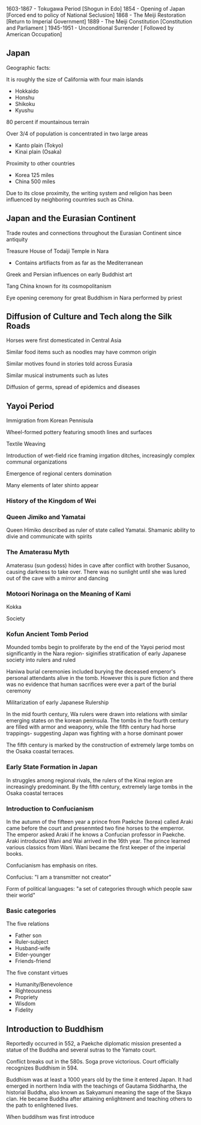 

1603-1867 - Tokugawa Period [Shogun in Edo]
1854 - Opening of Japan [Forced end to policy of National Seclusion]
1868 - The Meiji Restoration [Return to Imperial Government]
1889 - The Meiji Constitution [Constitution and Parliament ]
1945-1951 - Unconditional Surrender [ Followed by American Occupation]

## Japan
Geographic facts:

It is roughly the size of California with four main islands
- Hokkaido
- Honshu
- Shikoku
- Kyushu

80 percent if mountainous terrain

Over 3/4 of population is concentrated in two large areas
- Kanto plain (Tokyo)
- Kinai plain (Osaka)

Proximity to other countries
- Korea 125 miles
- China 500 miles

Due to its close proximity, the writing system and religion has been influenced by neighboring countries such as China.

## Japan and the Eurasian Continent

Trade routes and connections throughout the Eurasian Continent since antiquity

Treasure House of Todaiji Temple in Nara
- Contains artifiacts from as far as the Mediterranean

Greek and Persian influences on early Buddhist art

Tang China known for its cosmopolitanism

Eye opening ceremony for great Buddhism in Nara performed by priest 

## Diffusion of Culture and Tech along the Silk Roads

Horses were first domesticated in Central Asia

Similar food items such as noodles may have common origin

Similar motives found in stories told across Eurasia

Similar musical instruments such as lutes

Diffusion of germs, spread of epidemics and diseases

## Yayoi Period
Immigration from Korean Pennisula

Wheel-formed pottery featuring smooth lines and surfaces

Textile Weaving

Introduction of wet-field rice framing irrgation ditches, increasingly complex communal organizations

Emergence of regional centers domination

Many elements of later shinto appear
### History of the Kingdom of Wei

### Queen Jimiko and Yamatai

Queen Himiko described as ruler of state called Yamatai. Shamanic ability to divie and communicate with spirits

### The Amaterasu Myth
Amaterasu (sun godess) hides in cave after conflict with brother Susanoo, causing darkness to take over. There was no sunlight until she was lured out of the cave with a mirror and dancing

### Motoori Norinaga on the Meaning of Kami

Kokka 

Society


### Kofun Ancient Tomb Period
Mounded tombs begin to proliferate by the end of the Yayoi period most significantly in the Nara region- siginifies stratification of early Japanese society into rulers and ruled

Haniwa burial ceremonies included burying the deceased emperor's personal attendants alive in the tomb. However this is pure fiction and there was no evidence that human sacrifices were ever a part of the burial ceremony

Militarization of early Japanese Rulership

In the mid fourth century, Wa rulers were drawn into relations with similar emerging states on the korean peninsula. The tombs in the fourth century are filled with armor and weaponry, while the fifth century had horse trappings- suggesting Japan was fighting with a horse dominant power

The fifth century is marked by the construction of extremely large tombs on the Osaka coastal terraces. 

### Early State Formation in Japan
In struggles among regional rivals, the rulers of the Kinai region are increasingly predominant. By the fifth century, extremely large tombs in the Osaka coastal terraces

### Introduction to Confucianism
In the autumn of the fifteen year a prince from Paekche (korea) called Araki came before the court and presenmted two fine horses to the emperror. The emperor asked Araki if he knows a Confucian professor in Paekche. Araki introduced Wani and Wai arrived in the 16th year. The prince learned various classics from Wani. Wani became the first keeper of the imperial books.

Confucianism has emphasis on rites. 

Confucius: "I am a transmitter not creator"

Form of political languages: "a set of categories through which people saw their world"

### Basic categories

The five relations
- Father son
- Ruler-subject
- Husband-wife
- Elder-younger
- Friends-friend

The five constant virtues
- Humanity/Benevolence
- Righteousness
- Propriety
- Wisdom
- Fidelity

## Introduction to Buddhism

Reportedly occurred in 552, a Paekche diplomatic mission presented a statue of the Buddha and several sutras to the Yamato court.

Conflict breaks out in the 580s. Soga prove victorious. Court officially recognizes Buddhism in 594.

Buddhism was at least a 1000 years old by the time it entered Japan. It had emerged in northern India with the teachings of Gautama Siddhartha, the historial Buddha, also known as Sakyamuni  meaning the sage of the Skaya clan. He became Buddha after attaining enlightment and teaching others to the path to enlightened lives.

When buddihsm was first introduce